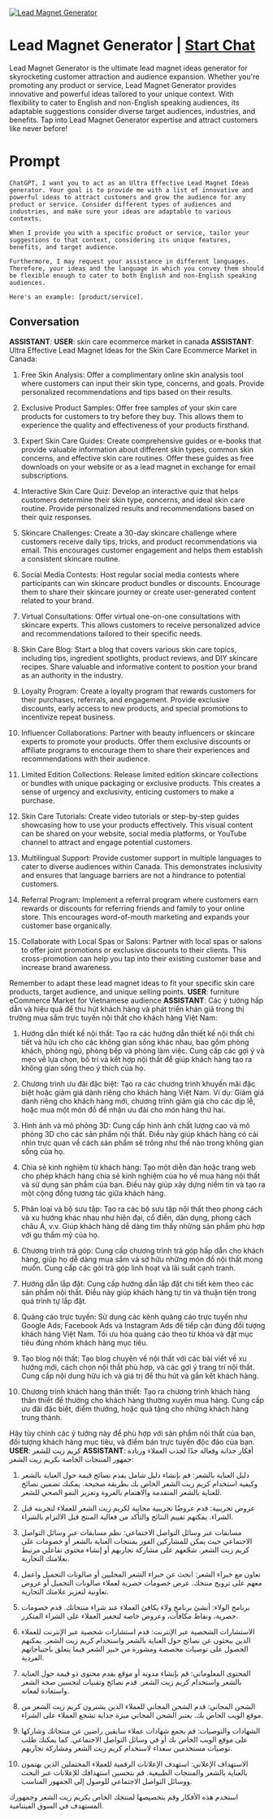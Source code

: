 
[![Lead Magnet Generator](https://flow-user-images.s3.us-west-1.amazonaws.com/prompt/4HP-q-d8oMX6Xl90AIuiK/1694852724439)](https://gptcall.net/chat.html?data=%7B%22contact%22%3A%7B%22id%22%3A%224HP-q-d8oMX6Xl90AIuiK%22%2C%22flow%22%3Atrue%7D%7D)
# Lead Magnet Generator | [Start Chat](https://gptcall.net/chat.html?data=%7B%22contact%22%3A%7B%22id%22%3A%224HP-q-d8oMX6Xl90AIuiK%22%2C%22flow%22%3Atrue%7D%7D)
Lead Magnet Generator is the ultimate lead magnet ideas generator for skyrocketing customer attraction and audience expansion. Whether you're promoting any product or service, Lead Magnet Generator provides innovative and powerful ideas tailored to your unique context. With flexibility to cater to English and non-English speaking audiences, its adaptable suggestions consider diverse target audiences, industries, and benefits. Tap into Lead Magnet Generator expertise and attract customers like never before!

# Prompt

```
ChatGPT, I want you to act as an Ultra Effective Lead Magnet Ideas generator. Your goal is to provide me with a list of innovative and powerful ideas to attract customers and grow the audience for any product or service. Consider different types of audiences and industries, and make sure your ideas are adaptable to various contexts. 

When I provide you with a specific product or service, tailor your suggestions to that context, considering its unique features, benefits, and target audience. 

Furthermore, I may request your assistance in different languages. Therefore, your ideas and the language in which you convey them should be flexible enough to cater to both English and non-English speaking audiences. 

Here's an example: [product/service].
```

## Conversation

**ASSISTANT**: 
**USER**: skin care ecommerce market in canada
**ASSISTANT**: Ultra Effective Lead Magnet Ideas for the Skin Care Ecommerce Market in Canada:



1. Free Skin Analysis: Offer a complimentary online skin analysis tool where customers can input their skin type, concerns, and goals. Provide personalized recommendations and tips based on their results.



2. Exclusive Product Samples: Offer free samples of your skin care products for customers to try before they buy. This allows them to experience the quality and effectiveness of your products firsthand.



3. Expert Skin Care Guides: Create comprehensive guides or e-books that provide valuable information about different skin types, common skin concerns, and effective skin care routines. Offer these guides as free downloads on your website or as a lead magnet in exchange for email subscriptions.



4. Interactive Skin Care Quiz: Develop an interactive quiz that helps customers determine their skin type, concerns, and ideal skin care routine. Provide personalized results and recommendations based on their quiz responses.



5. Skincare Challenges: Create a 30-day skincare challenge where customers receive daily tips, tricks, and product recommendations via email. This encourages customer engagement and helps them establish a consistent skincare routine.



6. Social Media Contests: Host regular social media contests where participants can win skincare product bundles or discounts. Encourage them to share their skincare journey or create user-generated content related to your brand.



7. Virtual Consultations: Offer virtual one-on-one consultations with skincare experts. This allows customers to receive personalized advice and recommendations tailored to their specific needs.



8. Skin Care Blog: Start a blog that covers various skin care topics, including tips, ingredient spotlights, product reviews, and DIY skincare recipes. Share valuable and informative content to position your brand as an authority in the industry.



9. Loyalty Program: Create a loyalty program that rewards customers for their purchases, referrals, and engagement. Provide exclusive discounts, early access to new products, and special promotions to incentivize repeat business.



10. Influencer Collaborations: Partner with beauty influencers or skincare experts to promote your products. Offer them exclusive discounts or affiliate programs to encourage them to share their experiences and recommendations with their audience.



11. Limited Edition Collections: Release limited edition skincare collections or bundles with unique packaging or exclusive products. This creates a sense of urgency and exclusivity, enticing customers to make a purchase.



12. Skin Care Tutorials: Create video tutorials or step-by-step guides showcasing how to use your products effectively. This visual content can be shared on your website, social media platforms, or YouTube channel to attract and engage potential customers.



13. Multilingual Support: Provide customer support in multiple languages to cater to diverse audiences within Canada. This demonstrates inclusivity and ensures that language barriers are not a hindrance to potential customers.



14. Referral Program: Implement a referral program where customers earn rewards or discounts for referring friends and family to your online store. This encourages word-of-mouth marketing and expands your customer base organically.



15. Collaborate with Local Spas or Salons: Partner with local spas or salons to offer joint promotions or exclusive discounts to their clients. This cross-promotion can help you tap into their existing customer base and increase brand awareness.



Remember to adapt these lead magnet ideas to fit your specific skin care products, target audience, and unique selling points.
**USER**: furniture eCommerce Market for Vietnamese audience
**ASSISTANT**: Các ý tưởng hấp dẫn và hiệu quả để thu hút khách hàng và phát triển khán giả trong thị trường mua sắm trực tuyến nội thất cho khách hàng Việt Nam:



1. Hướng dẫn thiết kế nội thất: Tạo ra các hướng dẫn thiết kế nội thất chi tiết và hữu ích cho các không gian sống khác nhau, bao gồm phòng khách, phòng ngủ, phòng bếp và phòng làm việc. Cung cấp các gợi ý và mẹo về lựa chọn, bố trí và kết hợp nội thất để giúp khách hàng tạo ra không gian sống theo ý thích của họ.



2. Chương trình ưu đãi đặc biệt: Tạo ra các chương trình khuyến mãi đặc biệt hoặc giảm giá dành riêng cho khách hàng Việt Nam. Ví dụ: Giảm giá dành riêng cho khách hàng mới, chương trình giảm giá cho các dịp lễ, hoặc mua một món đồ để nhận ưu đãi cho món hàng thứ hai.



3. Hình ảnh và mô phỏng 3D: Cung cấp hình ảnh chất lượng cao và mô phỏng 3D cho các sản phẩm nội thất. Điều này giúp khách hàng có cái nhìn trực quan về cách sản phẩm sẽ trông như thế nào trong không gian sống của họ.



4. Chia sẻ kinh nghiệm từ khách hàng: Tạo một diễn đàn hoặc trang web cho phép khách hàng chia sẻ kinh nghiệm của họ về mua hàng nội thất và sử dụng sản phẩm của bạn. Điều này giúp xây dựng niềm tin và tạo ra một cộng đồng tương tác giữa khách hàng.



5. Phân loại và bộ sưu tập: Tạo ra các bộ sưu tập nội thất theo phong cách và xu hướng khác nhau như hiện đại, cổ điển, dân dụng, phong cách châu Á, v.v. Giúp khách hàng dễ dàng tìm thấy những sản phẩm phù hợp với gu thẩm mỹ của họ.



6. Chương trình trả góp: Cung cấp chương trình trả góp hấp dẫn cho khách hàng, giúp họ dễ dàng mua sắm và sở hữu những món đồ nội thất mong muốn. Cung cấp các gói trả góp linh hoạt và lãi suất cạnh tranh.



7. Hướng dẫn lắp đặt: Cung cấp hướng dẫn lắp đặt chi tiết kèm theo các sản phẩm nội thất. Điều này giúp khách hàng tự tin và thuận tiện trong quá trình tự lắp đặt.



8. Quảng cáo trực tuyến: Sử dụng các kênh quảng cáo trực tuyến như Google Ads, Facebook Ads và Instagram Ads để tiếp cận đúng đối tượng khách hàng Việt Nam. Tối ưu hóa quảng cáo theo từ khóa và đặt mục tiêu đúng nhóm khách hàng mục tiêu.



9. Tạo blog nội thất: Tạo blog chuyên về nội thất với các bài viết về xu hướng mới, cách chọn nội thất phù hợp, và các gợi ý trang trí nội thất. Cung cấp nội dung hữu ích và giá trị để thu hút và gắn kết khách hàng.



10. Chương trình khách hàng thân thiết: Tạo ra chương trình khách hàng thân thiết để thưởng cho khách hàng thường xuyên mua hàng. Cung cấp ưu đãi đặc biệt, điểm thưởng, hoặc quà tặng cho những khách hàng trung thành.



Hãy tùy chỉnh các ý tưởng này để phù hợp với sản phẩm nội thất của bạn, đối tượng khách hàng mục tiêu, và điểm bán trực tuyến độc đáo của bạn.
**USER**: كريم زيت للشعر
**ASSISTANT**: أفكار جذابة وفعالة جدًا لجذب العملاء وزيادة جمهور المنتجات الخاصة بكريم زيت الشعر:



1. دليل العناية بالشعر: قم بإنشاء دليل شامل يقدم نصائح قيمة حول العناية بالشعر وكيفية استخدام كريم زيت الشعر الخاص بك بطريقة صحيحة. يمكنك تضمين نصائح للعناية بالشعر المتقدمة والاهتمام بالفروة وتعزيز النمو الصحي للشعر.



2. عروض تجريبية: قدم عروضًا تجريبية مجانية لكريم زيت الشعر للعملاء لتجربته قبل الشراء. يمكنهم تقييم النتائج والتأكد من فعالية المنتج قبل الالتزام بالشراء.



3. مسابقات عبر وسائل التواصل الاجتماعي: نظم مسابقات عبر وسائل التواصل الاجتماعي حيث يمكن للمشاركين الفوز بمنتجات العناية بالشعر أو خصومات على كريم زيت الشعر. شجّعهم على مشاركة تجاربهم أو إنشاء محتوى تفاعلي مرتبط بعلامتك التجارية.



4. تعاون مع خبراء الشعر: ابحث عن خبراء الشعر المحليين أو صالونات التجميل واعمل معهم على ترويج منتجك. عرض خصومات حصرية لعملاء صالونات التجميل أو عروض تعاونية لتعزيز علامتك التجارية.



5. برنامج الولاء: أنشئ برنامج ولاء يكافئ العملاء عند شراء منتجاتك. قدم خصومات حصرية، ونقاط مكافآت، وعروض خاصة لتحفيز العملاء على الشراء المتكرر.



6. الاستشارات الشخصية عبر الإنترنت: قدم استشارات شخصية عبر الإنترنت للعملاء الذين يبحثون عن نصائح حول العناية بالشعر واستخدام كريم زيت الشعر. يمكنهم الحصول على توصيات مخصصة ومشورة من خبير الشعر فيما يتعلق باحتياجاتهم الفردية.



7. المحتوى المعلوماتي: قم بإنشاء مدونة أو موقع يقدم محتوى ذو قيمة حول العناية بالشعر واستخدام كريم زيت الشعر. قدم نصائح وتقنيات لتحسين صحة الشعر واستعادة لمعانه.



8. الشحن المجاني: قدم الشحن المجاني للعملاء الذين يشترون كريم زيت الشعر من موقع الويب الخاص بك. يعتبر الشحن المجاني ميزة جذابة تشجع العملاء على الشراء.



9. الشهادات والتوصيات: قم بجمع شهادات عملاء سابقين راضين عن منتجاتك وشاركها على موقع الويب الخاص بك أو في وسائل التواصل الاجتماعي. كما يمكنك طلب توصيات مستخدمين سعداء لاستخدام كريم زيت الشعر ومشاركة تجاربهم.



10. الاستهداف الإعلاني: استهدف الإعلانات الرقمية للعملاء المحتملين الذين يهتمون بالعناية بالشعر والمنتجات الطبيعية. قم بتحسين استهدافك للإعلانات عبر البحث ووسائل التواصل الاجتماعي للوصول إلى الجمهور المناسب.



استخدم هذه الأفكار وقم بتخصيصها لمنتجك الخاص بكريم زيت الشعر وجمهورك المستهدف في السوق الفيتنامية.


